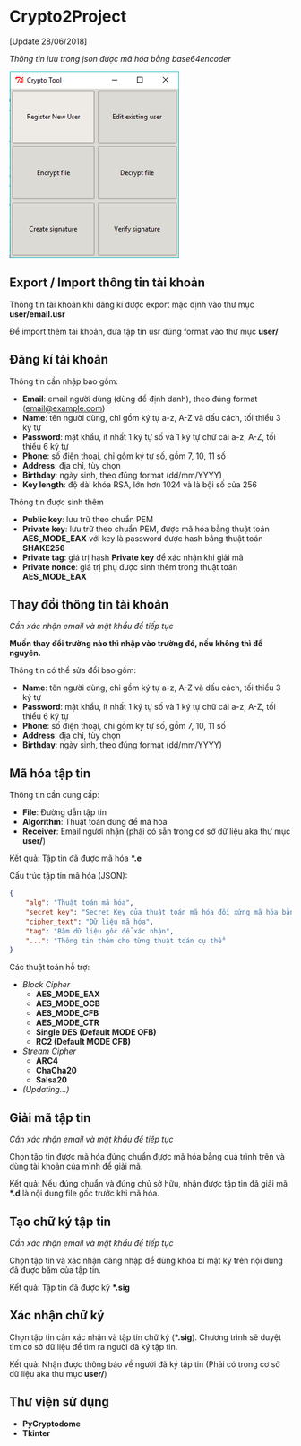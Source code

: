 # Crypto2Project

[Update 28/06/2018]

*Thông tin lưu trong json được mã hóa bằng base64encoder*

![alt text][logo]

[logo]: /img/Demo.PNG "Demo"

## Export / Import thông tin tài khoản

Thông tin tài khoản khi đăng kí được export mặc định vào thư mục **user/email.usr**

Để import thêm tài khoản, đưa tập tin usr đúng format vào thư mục **user/**

## Đăng kí tài khoản

Thông tin cần nhập bao gồm:

- **Email**: email người dùng (dùng để định danh), theo đúng format (email@example.com)
- **Name**: tên người dùng, chỉ gồm ký tự a-z, A-Z và dấu cách, tối thiểu 3 ký tự
- **Password**: mật khẩu, ít nhất 1 ký tự số và 1 ký tự chữ cái a-z, A-Z, tối thiểu 6 ký tự
- **Phone**: số điện thoại, chỉ gồm ký tự số, gồm 7, 10, 11 số
- **Address**: địa chỉ, tùy chọn
- **Birthday**: ngày sinh, theo đúng format (dd/mm/YYYY)
- **Key length**: độ dài khóa RSA, lớn hơn 1024 và là bội số của 256

Thông tin được sinh thêm
- **Public key**: lưu trữ theo chuẩn PEM
- **Private key**: lưu trữ theo chuẩn PEM, được mã hóa bằng thuật toán **AES_MODE_EAX** với key là password được hash bằng thuật toán **SHAKE256**
- **Private tag**: giá trị hash **Private key** để xác nhận khi giải mã
- **Private nonce**: giá trị phụ được sinh thêm trong thuật toán **AES_MODE_EAX**

## Thay đổi thông tin tài khoản

*Cần xác nhận email và mật khẩu để tiếp tục*

**Muốn thay đổi trường nào thì nhập vào trường đó, nếu không thì để nguyên.**

Thông tin có thể sửa đổi bao gồm:
- **Name**: tên người dùng, chỉ gồm ký tự a-z, A-Z và dấu cách, tối thiểu 3 ký tự
- **Password**: mật khẩu, ít nhất 1 ký tự số và 1 ký tự chữ cái a-z, A-Z, tối thiểu 6 ký tự
- **Phone**: số điện thoại, chỉ gồm ký tự số, gồm 7, 10, 11 số
- **Address**: địa chỉ, tùy chọn
- **Birthday**: ngày sinh, theo đúng format (dd/mm/YYYY)

## Mã hóa tập tin

Thông tin cần cung cấp:

- **File**: Đường dẫn tập tin
- **Algorithm**: Thuật toán dùng để mã hóa
- **Receiver**: Email người nhận (phải có sẵn trong cơ sở dữ liệu aka thư mục **user/**)

Kết quả: Tập tin đã được mã hóa **\*.e**

Cấu trúc tập tin mã hóa (JSON):
```json
{
    "alg": "Thuật toán mã hóa",
    "secret_key": "Secret Key của thuật toán mã hóa đối xứng mã hóa bằng Public Key của người nhận",
    "cipher_text": "Dữ liệu mã hóa",
    "tag": "Băm dữ liệu gốc để xác nhận",
    "...": "Thông tin thêm cho từng thuật toán cụ thể"
}
```

Các thuật toán hỗ trợ:

- *Block Cipher*
    - **AES_MODE_EAX**
    - **AES_MODE_OCB**
    - **AES_MODE_CFB**
    - **AES_MODE_CTR**
    - **Single DES (Default MODE OFB)**
    - **RC2 (Default MODE CFB)**
- *Stream Cipher*
    - **ARC4**
    - **ChaCha20**
    - **Salsa20**
- *(Updating...)*

## Giải mã tập tin
*Cần xác nhận email và mật khẩu để tiếp tục*

Chọn tập tin được mã hóa đúng chuẩn được mã hóa bằng quá trình trên và dùng tài khoản của mình để giải mã.

Kết quả: Nếu đúng chuẩn và đúng chủ sở hữu, nhận được tập tin đã giải mã **\*.d** là nội dung file gốc trước khi mã hóa.

## Tạo chữ ký tập tin

*Cần xác nhận email và mật khẩu để tiếp tục*

Chọn tập tin và xác nhận đăng nhập để dùng khóa bí mật ký trên nội dung đã được băm của tập tin.

Kết quả: Tập tin đã được ký **\*.sig**

## Xác nhận chữ ký

Chọn tập tin cần xác nhận và tập tin chữ ký (**\*.sig**). Chương trình sẽ duyệt tìm cơ sở dữ liệu để tìm ra người đã ký tập tin.

Kết quả: Nhận được thông báo về người đã ký tập tin (Phải có trong cơ sở dữ liệu aka thư mục **user/**)

## Thư viện sử dụng

- **PyCryptodome**
- **Tkinter**